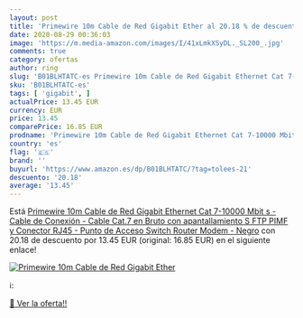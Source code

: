 ```yaml
---
layout: post
title: 'Primewire 10m Cable de Red Gigabit Ether al 20.18 % de descuento'
date: 2020-08-29 00:36:03
image: 'https://m.media-amazon.com/images/I/41xLmkXSyDL._SL200_.jpg'
comments: true
category: ofertas
author: ring
slug: 'B01BLHTATC-es Primewire 10m Cable de Red Gigabit Ethernet Cat 7-10000...'
sku: 'B01BLHTATC-es'
tags: [ 'gigabit', ]
actualPrice: 13.45 EUR
currency: EUR
price: 13.45
comparePrice: 16.85 EUR
prodname: 'Primewire 10m Cable de Red Gigabit Ethernet Cat 7-10000 Mbit s - Cable de Conexión - Cable Cat.7 en Bruto con apantallamiento S FTP PIMF y Conector RJ45 - Punto de Acceso Switch Router Modem - Negro'
country: 'es'
flag: '🇪🇸'
brand: ''
buyurl: 'https://www.amazon.es/dp/B01BLHTATC/?tag=tolees-21'
descuento: '20.18'
average: '13.45'
---
```


Está [Primewire 10m Cable de Red Gigabit Ethernet Cat 7-10000 Mbit s - Cable de Conexión - Cable Cat.7 en Bruto con apantallamiento S FTP PIMF y Conector RJ45 - Punto de Acceso Switch Router Modem - Negro](https://www.amazon.es/dp/B01BLHTATC/?tag=tolees-21) con 20.18 de descuento por 13.45 EUR (original: 16.85 EUR) en el siguiente enlace!

[![Primewire 10m Cable de Red Gigabit Ether](https://m.media-amazon.com/images/I/41xLmkXSyDL._SL200_.jpg)](https://www.amazon.es/dp/B01BLHTATC/?tag=tolees-21)

ℹ️:


[🛒 Ver la oferta!!](https://www.amazon.es/dp/B01BLHTATC/?tag=tolees-21)

